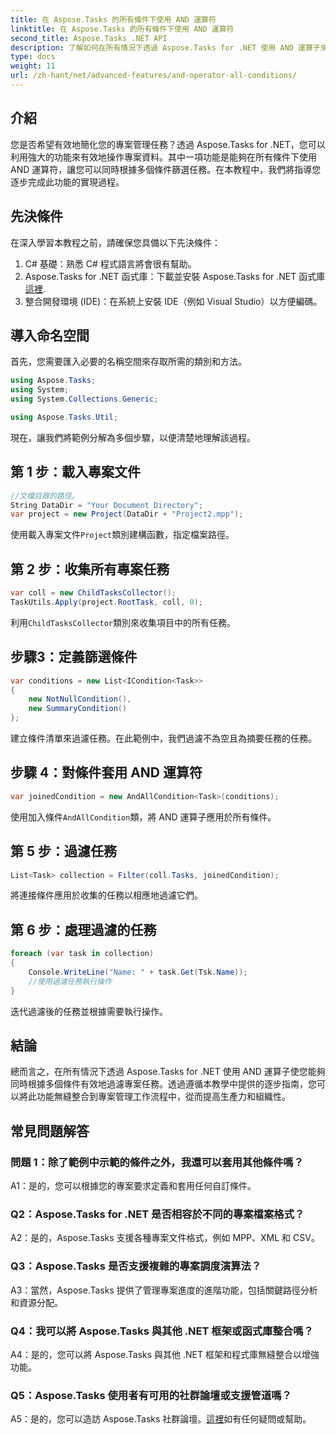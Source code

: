 ```yaml
---
title: 在 Aspose.Tasks 的所有條件下使用 AND 運算符
linktitle: 在 Aspose.Tasks 的所有條件下使用 AND 運算符
second_title: Aspose.Tasks .NET API
description: 了解如何在所有情況下透過 Aspose.Tasks for .NET 使用 AND 運算子來有效地篩選專案任務。
type: docs
weight: 11
url: /zh-hant/net/advanced-features/and-operator-all-conditions/
---
```

## 介紹

您是否希望有效地簡化您的專案管理任務？透過 Aspose.Tasks for .NET，您可以利用強大的功能來有效地操作專案資料。其中一項功能是能夠在所有條件下使用 AND 運算符，讓您可以同時根據多個條件篩選任務。在本教程中，我們將指導您逐步完成此功能的實現過程。

## 先決條件

在深入學習本教程之前，請確保您具備以下先決條件：

1. C# 基礎：熟悉 C# 程式語言將會很有幫助。
2.  Aspose.Tasks for .NET 函式庫：下載並安裝 Aspose.Tasks for .NET 函式庫[這裡](https://releases.aspose.com/tasks/net/).
3. 整合開發環境 (IDE)：在系統上安裝 IDE（例如 Visual Studio）以方便編碼。

## 導入命名空間

首先，您需要匯入必要的名稱空間來存取所需的類別和方法。

```csharp
using Aspose.Tasks;
using System;
using System.Collections.Generic;

using Aspose.Tasks.Util;

```

現在，讓我們將範例分解為多個步驟，以便清楚地理解該過程。

## 第 1 步：載入專案文件

```csharp
//文檔目錄的路徑。
String DataDir = "Your Document Directory";
var project = new Project(DataDir + "Project2.mpp");
```

使用載入專案文件`Project`類別建構函數，指定檔案路徑。

## 第 2 步：收集所有專案任務

```csharp
var coll = new ChildTasksCollector();
TaskUtils.Apply(project.RootTask, coll, 0);
```

利用`ChildTasksCollector`類別來收集項目中的所有任務。

## 步驟3：定義篩選條件

```csharp
var conditions = new List<ICondition<Task>>
{
    new NotNullCondition(),
    new SummaryCondition()
};
```

建立條件清單來過濾任務。在此範例中，我們過濾不為空且為摘要任務的任務。

## 步驟 4：對條件套用 AND 運算符

```csharp
var joinedCondition = new AndAllCondition<Task>(conditions);
```

使用加入條件`AndAllCondition`類，將 AND 運算子應用於所有條件。

## 第 5 步：過濾任務

```csharp
List<Task> collection = Filter(coll.Tasks, joinedCondition);
```

將連接條件應用於收集的任務以相應地過濾它們。

## 第 6 步：處理過濾的任務

```csharp
foreach (var task in collection)
{
    Console.WriteLine("Name: " + task.Get(Tsk.Name));
    //使用過濾任務執行操作
}
```

迭代過濾後的任務並根據需要執行操作。

## 結論

總而言之，在所有情況下透過 Aspose.Tasks for .NET 使用 AND 運算子使您能夠同時根據多個條件有效地過濾專案任務。透過遵循本教學中提供的逐步指南，您可以將此功能無縫整合到專案管理工作流程中，從而提高生產力和組織性。

## 常見問題解答

### 問題 1：除了範例中示範的條件之外，我還可以套用其他條件嗎？

A1：是的，您可以根據您的專案要求定義和套用任何自訂條件。

### Q2：Aspose.Tasks for .NET 是否相容於不同的專案檔案格式？

A2：是的，Aspose.Tasks 支援各種專案文件格式，例如 MPP、XML 和 CSV。

### Q3：Aspose.Tasks 是否支援複雜的專案調度演算法？

A3：當然，Aspose.Tasks 提供了管理專案進度的進階功能，包括關鍵路徑分析和資源分配。

### Q4：我可以將 Aspose.Tasks 與其他 .NET 框架或函式庫整合嗎？

A4：是的，您可以將 Aspose.Tasks 與其他 .NET 框架和程式庫無縫整合以增強功能。

### Q5：Aspose.Tasks 使用者有可用的社群論壇或支援管道嗎？

 A5：是的，您可以造訪 Aspose.Tasks 社群論壇。[這裡](https://forum.aspose.com/c/tasks/15)如有任何疑問或幫助。